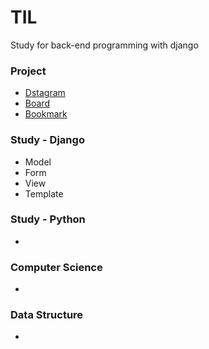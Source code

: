 # TIL
Study for back-end programming with django

### Project

- [Dstagram]()
- [Board](https://github.com/navill/TIL/tree/master/Django/class_project/Board_project)
- [Bookmark]()

### Study - Django

- Model
- Form
- View
- Template

### Study - Python

- 

### Computer Science

- 

### Data Structure

- 

### 

### 

### 